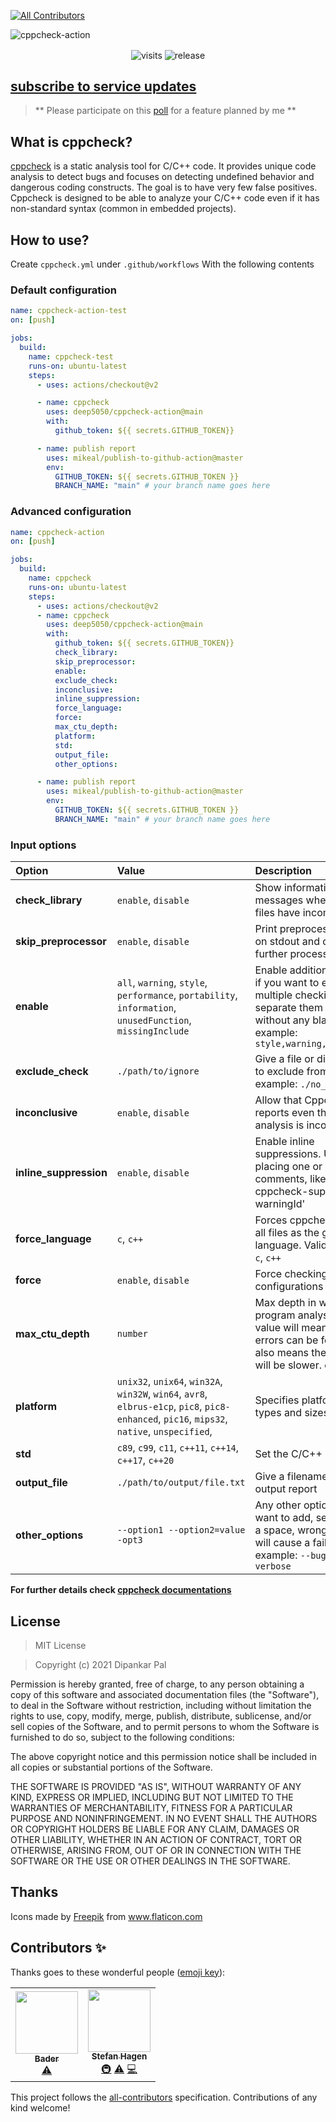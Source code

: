 <!-- ALL-CONTRIBUTORS-BADGE:START - Do not remove or modify this section -->

[![All Contributors](https://img.shields.io/badge/all_contributors-2-orange.svg?style=flat-square)](#contributors-)

<!-- ALL-CONTRIBUTORS-BADGE:END -->

![cppcheck-action](https://socialify.git.ci/deep5050/cppcheck-action/image?description=1&logo=https%3A%2F%2Fi.imgur.com%2FbDs8nfo.png&theme=Light)

<div align=center>
<p align=center>
<img align=center src=http://hits.dwyl.com/deep5050/cppcheck-action.svg alt=visits>
<img align=center src=https://img.shields.io/github/v/release/deep5050/cppcheck-action?style=flat-square alt=release>
</p>

</div>

## [subscribe to service updates](https://github.com/deep5050/cppcheck-action/issues/11)

> ** Please participate on this
> [poll](https://github.com/deep5050/cppcheck-action/issues/10) for a feature
> planned by me **

## What is cppcheck?

[cppcheck](https://github.com/danmar/cppcheck) is a static analysis tool for
C/C++ code. It provides unique code analysis to detect bugs and focuses on
detecting undefined behavior and dangerous coding constructs. The goal is to
have very few false positives. Cppcheck is designed to be able to analyze your
C/C++ code even if it has non-standard syntax (common in embedded projects).

## How to use?

Create `cppcheck.yml` under `.github/workflows` With the following contents

### Default configuration

```yml
name: cppcheck-action-test
on: [push]

jobs:
  build:
    name: cppcheck-test
    runs-on: ubuntu-latest
    steps:
      - uses: actions/checkout@v2

      - name: cppcheck
        uses: deep5050/cppcheck-action@main
        with:
          github_token: ${{ secrets.GITHUB_TOKEN}}

      - name: publish report
        uses: mikeal/publish-to-github-action@master
        env:
          GITHUB_TOKEN: ${{ secrets.GITHUB_TOKEN }}
          BRANCH_NAME: "main" # your branch name goes here
```

### Advanced configuration

```yml
name: cppcheck-action
on: [push]

jobs:
  build:
    name: cppcheck
    runs-on: ubuntu-latest
    steps:
      - uses: actions/checkout@v2
      - name: cppcheck
        uses: deep5050/cppcheck-action@main
        with:
          github_token: ${{ secrets.GITHUB_TOKEN}}
          check_library:
          skip_preprocessor:
          enable:
          exclude_check:
          inconclusive:
          inline_suppression:
          force_language:
          force:
          max_ctu_depth:
          platform:
          std:
          output_file:
          other_options:

      - name: publish report
        uses: mikeal/publish-to-github-action@master
        env:
          GITHUB_TOKEN: ${{ secrets.GITHUB_TOKEN }}
          BRANCH_NAME: "main" # your branch name goes here
```

### Input options

| Option                 | Value                                                                                                                                        | Description                                                                                                                                                      | Default                 |
| :--------------------- | :------------------------------------------------------------------------------------------------------------------------------------------- | :--------------------------------------------------------------------------------------------------------------------------------------------------------------- | :---------------------- |
| **check_library**      | `enable`, `disable`                                                                                                                          | Show information messages when library files have incomplete info                                                                                                | `disable`               |
| **skip_preprocessor**  | `enable`, `disable`                                                                                                                          | Print preprocessor output on stdout and don't do any further processing                                                                                          | `disable`               |
| **enable**             | `all`, `warning`, `style`, `performance`, `portability`, `information`, `unusedFunction`, `missingInclude`                                   | Enable additional checks. if you want to enable multiple checking at once, separate them using `,` without any blank space. example: `style,warning,performance` | `all`                   |
| **exclude_check**      | `./path/to/ignore`                                                                                                                           | Give a file or directory path to exclude from checking. example: `./no_check.cpp`                                                                                | nothing to ignore       |
| **inconclusive**       | `enable`, `disable`                                                                                                                          | Allow that Cppcheck reports even though the analysis is inconclusive                                                                                             | `enable`                |
| **inline_suppression** | `enable`, `disable`                                                                                                                          | Enable inline suppressions. Use them by placing one or more comments, like: '// cppcheck-suppress warningId'                                                     | `disable`               |
| **force_language**     | `c`, `c++`                                                                                                                                   | Forces cppcheck to check all files as the given language. Valid values are: `c`, `c++`                                                                           | auto-detected           |
| **force**              | `enable`, `disable`                                                                                                                          | Force checking of all configurations in files                                                                                                                    | `disable`               |
| **max_ctu_depth**      | `number`                                                                                                                                     | Max depth in whole program analysis. A larger value will mean more errors can be found but also means the analysis will be slower. example: `4`                  | `2`                     |
| **platform**           | `unix32`, `unix64`, `win32A`, `win32W`, `win64`, `avr8`, `elbrus-e1cp`, `pic8`, `pic8-enhanced`, `pic16`, `mips32`, `native`, `unspecified`, | Specifies platform specific types and sizes                                                                                                                      | `unspecified`           |
| **std**                | `c89`, `c99`, `c11`, `c++11`, `c++14`, `c++17`, `c++20`                                                                                      | Set the C/C++ standard                                                                                                                                           | `c11`, `c++20`          |
| **output_file**        | `./path/to/output/file.txt`                                                                                                                  | Give a filename for the output report                                                                                                                            | `./cppcheck_report.txt` |
| **other_options**      | `--option1 --option2=value -opt3`                                                                                                            | Any other options you want to add, separate with a space, wrong options will cause a failure. example: `--bug-hunting --verbose`                                 | `disable`               |

<b> For further details check
[cppcheck documentations](http://cppcheck.sourceforge.net/manual.pdf) </b>

## License

> MIT License

> Copyright (c) 2021 Dipankar Pal

Permission is hereby granted, free of charge, to any person obtaining a copy of
this software and associated documentation files (the "Software"), to deal in
the Software without restriction, including without limitation the rights to
use, copy, modify, merge, publish, distribute, sublicense, and/or sell copies of
the Software, and to permit persons to whom the Software is furnished to do so,
subject to the following conditions:

The above copyright notice and this permission notice shall be included in all
copies or substantial portions of the Software.

THE SOFTWARE IS PROVIDED "AS IS", WITHOUT WARRANTY OF ANY KIND, EXPRESS OR
IMPLIED, INCLUDING BUT NOT LIMITED TO THE WARRANTIES OF MERCHANTABILITY, FITNESS
FOR A PARTICULAR PURPOSE AND NONINFRINGEMENT. IN NO EVENT SHALL THE AUTHORS OR
COPYRIGHT HOLDERS BE LIABLE FOR ANY CLAIM, DAMAGES OR OTHER LIABILITY, WHETHER
IN AN ACTION OF CONTRACT, TORT OR OTHERWISE, ARISING FROM, OUT OF OR IN
CONNECTION WITH THE SOFTWARE OR THE USE OR OTHER DEALINGS IN THE SOFTWARE.

## Thanks

Icons made by
<a href="https://www.flaticon.com/authors/freepik" title="Freepik">Freepik</a>
from <a href="https://www.flaticon.com/" title="Flaticon"> www.flaticon.com</a>

## Contributors ✨

Thanks goes to these wonderful people
([emoji key](https://allcontributors.org/docs/en/emoji-key)):

<!-- ALL-CONTRIBUTORS-LIST:START - Do not remove or modify this section -->
<!-- prettier-ignore-start -->
<!-- markdownlint-disable -->
<table>
  <tr>
    <td align="center"><a href="http://badereddineouaich.herokuapp.com"><img src="https://avatars2.githubusercontent.com/u/49657842?v=4" width="100px;" alt=""/><br /><sub><b>Bader</b></sub></a><br /><a href="https://github.com/deep5050/cppcheck-action/commits?author=BaderEddineOuaich" title="Tests">⚠️</a></td>
    <td align="center"><a href="https://stefan-hagen.website"><img src="https://avatars1.githubusercontent.com/u/450800?v=4" width="100px;" alt=""/><br /><sub><b>Stefan Hagen</b></sub></a><br /><a href="#infra-sthagen" title="Infrastructure (Hosting, Build-Tools, etc)">🚇</a> <a href="https://github.com/deep5050/cppcheck-action/commits?author=sthagen" title="Tests">⚠️</a> <a href="https://github.com/deep5050/cppcheck-action/commits?author=sthagen" title="Code">💻</a></td>
  </tr>
</table>

<!-- markdownlint-enable -->
<!-- prettier-ignore-end -->

<!-- ALL-CONTRIBUTORS-LIST:END -->

This project follows the
[all-contributors](https://github.com/all-contributors/all-contributors)
specification. Contributions of any kind welcome!
